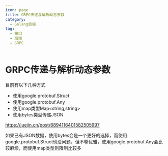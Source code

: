 ```yaml
---
icon: page
title: GRPC传递与解析动态参数
category:
  - Golang后端
tag:
  - 接口
  - 后端
  - GRPC
---
```

# GRPC传递与解析动态参数

目前有以下几种方式

* 使用google.protobuf.Struct
* 使用google.protobuf.Any
* 使用map类型Map<string,string>
* 使用bytes类型传递JSON

https://juejin.cn/post/6894116401582505997

如果已有JSON数据，使用bytes会是一个更好的选择，而使用google.protobuf.Struct也没问题，但不够优雅，使用google.protobuf.Any会比较麻烦，而使用map类型则限制比较多

